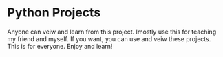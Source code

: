 # Python Projects
Anyone can veiw and learn from this project.
Imostly use this for teaching my friend and myself.
If you want, you can use and veiw these projects.
This is for everyone.
Enjoy and learn!
